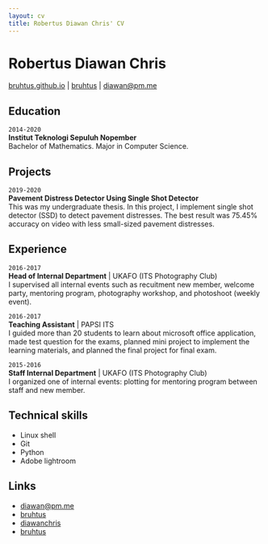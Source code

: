 ```yaml
---
layout: cv
title: Robertus Diawan Chris' CV
---
```

# Robertus Diawan Chris

<div id="webaddress">
<i class="fa fa-home"></i> <a href="http://bruhtus.github.io">bruhtus.github.io</a>
|
<i class="fa fa-github"></i> <a href="http://github.com/bruhtus">bruhtus</a>
|
<i class="fa fa-envelope"></i> <a href="mailto:diawan@pm.me">diawan@pm.me</a>
</div>

## Education

`2014-2020` <br>
__Institut Teknologi Sepuluh Nopember__ <br>
Bachelor of Mathematics. Major in Computer Science.

## Projects

`2019-2020` <br>
__Pavement Distress Detector Using Single Shot Detector__ <br>
This was my undergraduate thesis. In this project, I implement single shot detector (SSD) to detect pavement distresses.
The best result was 75.45% accuracy on video with less small-sized pavement distresses.

## Experience

`2016-2017` <br>
__Head of Internal Department__ | UKAFO (ITS Photography Club) <br>
I supervised all internal events such as recuitment new member, welcome party, mentoring program, photography workshop, and photoshoot (weekly event).

`2016-2017` <br>
__Teaching Assistant__ | PAPSI ITS <br>
I guided more than 20 students to learn about microsoft office application, made test question for the exams, planned mini project to implement the learning materials, and planned the final project for final exam.

`2015-2016` <br>
__Staff Internal Department__ | UKAFO (ITS Photography Club) <br>
I organized one of internal events: plotting for mentoring program
between staff and new member.

## Technical skills

* Linux shell
* Git
* Python
* Adobe lightroom

<!-- ## Areas of expertise

* Machine learning
* Data visualisation
* Computer vision -->

## Links

<!-- fa are fontawesome, ai are academicons -->
* <i class="fa fa-envelope"></i> <a href="mailto:diawan@pm.me">diawan@pm.me</a><br />
* <i class="fa fa-github"></i> <a href="http://github.com/bruhtus">bruhtus</a><br />
* <i class="fa fa-twitter"></i> <a href="http://twitter.com/diawanchris">diawanchris</a><br />
* <i class="fa fa-linkedin"></i> <a href="https://www.linkedin.com/in/bruhtus/">bruhtus</a>

<!-- ### Footer

Last updated: May 2013 -->
